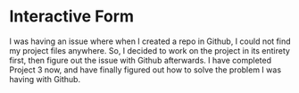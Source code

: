 # Interactive Form

I was having an issue where when I created a repo in Github, I could not find my project files anywhere. So, I decided to work on the project in its entirety first, then figure out the issue with Github afterwards. I have completed Project 3 now, and have finally figured out how to solve the problem I was having with Github.

